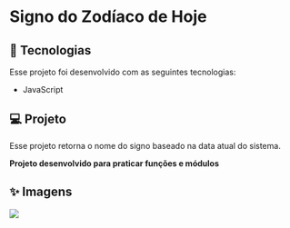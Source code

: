 # Signo do Zodíaco de Hoje
 ## :rocket: Tecnologias
 Esse projeto foi desenvolvido com as seguintes tecnologias:
 * JavaScript
 
 ## :computer: Projeto
 Esse projeto retorna o nome do signo baseado na data atual do sistema.

 **Projeto desenvolvido para praticar funções e módulos**
 
 ## :sparkles: Imagens
 
<img src="https://i.pinimg.com/originals/e8/a4/8c/e8a48cbee0125d9e16aedb185becc17d.png">

 
